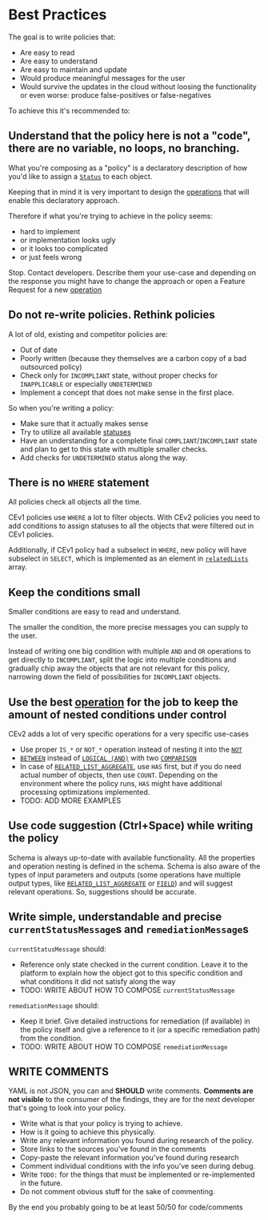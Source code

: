 # Best Practices

The goal is to write policies that:

- Are easy to read
- Are easy to understand
- Are easy to maintain and update
- Would produce meaningful messages for the user
- Would survive the updates in the cloud without loosing the functionality or even worse: produce false-positives or false-negatives

To achieve this it's recommended to:

## Understand that the policy here is not a "code", there are no variable, no loops, no branching.
  
What you're composing as a "policy" is a declaratory description of how you'd like to assign a [`Status`](#status) to each object.

Keeping that in mind it is very important to design the [operations](#operations) that will enable this declaratory approach.

Therefore if what you're trying to achieve in the policy seems:
- hard to implement
- or implementation looks ugly
- or it looks too complicated
- or just feels wrong

Stop. Contact developers. Describe them your use-case and depending on the response you might have to change the approach or open a Feature Request for a new [operation](#operations)

## Do not re-write policies. Rethink policies

A lot of old, existing and competitor policies are:

- Out of date
- Poorly written (because they themselves are a carbon copy of a bad outsourced policy)
- Check only for `INCOMPLIANT` state, without proper checks for `INAPPLICABLE` or especially `UNDETERMINED`
- Implement a concept that does not make sense in the first place.

So when you're writing a policy:

- Make sure that it actually makes sense
- Try to utilize all available [statuses](#status)
- Have an understanding for a complete final `COMPLIANT`/`INCOMPLIANT` state and plan to get to this state with multiple smaller checks.
- Add checks for `UNDETERMINED` status along the way.

## There is no `WHERE` statement

All policies check all objects all the time.

CEv1 policies use `WHERE` a lot to filter objects. With CEv2 policies you need to add conditions to assign statuses to all the objects that were filtered out in CEv1 policies.

Additionally, if CEv1 policy had a subselect in `WHERE`, new policy will have subselect in `SELECT`, which is implemented as an element in [`relatedLists`](#relatedlist-object) array.

## Keep the conditions small
  
Smaller conditions are easy to read and understand.

The smaller the condition, the more precise messages you can supply to the user.

Instead of writing one big condition with multiple `AND` and `OR` operations to get directly to `INCOMPLIANT`, split the logic into multiple conditions and gradually chip away the objects that are not relevant for this policy, narrowing down the field of possibilities for `INCOMPLIANT` objects.

## Use the best [operation](#operations) for the job to keep the amount of nested conditions under control

CEv2 adds a lot of very specific operations for a very specific use-cases

- Use proper `IS_*` or `NOT_*` operation instead of nesting it into the [`NOT`](#not-operation)
- [`BETWEEN`](#between-operation) instead of [`LOGICAL (AND)`](#logical-operation) with two [`COMPARISON`](#comparison-operation)
- In case of [`RELATED_LIST_AGGREGATE`](#related_list_aggregate-operation), use `HAS` first, but if you do need actual number of objects, then use `COUNT`. Depending on the environment where the policy runs, `HAS` might have additional processing optimizations implemented.
- TODO: ADD MORE EXAMPLES

## Use code suggestion (Ctrl+Space) while writing the policy

Schema is always up-to-date with available functionality. All the properties and operation nesting is defined in the schema. Schema is also aware of the types of input parameters and outputs (some operations have multiple output types, like [`RELATED_LIST_AGGREGATE`](#related_list_aggregate-operation) or [`FIELD`](#field-operation)) and will suggest relevant operations. So, suggestions should be accurate. 

## Write simple, understandable and precise `currentStatusMessage`s and `remediationMessage`s
  
`currentStatusMessage` should:

- Reference only state checked in the current condition. Leave it to the platform to explain how the object got to this specific condition and what conditions it did not satisfy along the way
- TODO: WRITE ABOUT HOW TO COMPOSE `currentStatusMessage`

`remediationMessage` should:

- Keep it brief. Give detailed instructions for remediation (if available) in the policy itself and give a reference to it (or a specific remediation path) from the condition.
- TODO: WRITE ABOUT HOW TO COMPOSE `remediationMessage`

## **WRITE COMMENTS**

YAML is not JSON, you can and **SHOULD** write comments. **Comments are not visible** to the consumer of the findings, they are for the next developer that's going to look into your policy.

- Write what is that your policy is trying to achieve.
- How is it going to achieve this physically.
- Write any relevant information you found during research of the policy. 
- Store links to the sources you've found in the comments
- Copy-paste the relevant information you've found during research
- Comment individual conditions with the info you've seen during debug.
- Write `TODO:` for the things that must be implemented or re-implemented in the future.
- Do not comment obvious stuff for the sake of commenting.
  
By the end you probably going to be at least 50/50 for code/comments
